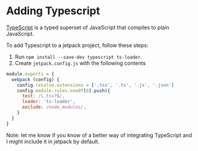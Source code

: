 # Adding Typescript

[TypeScript](https://www.typescriptlang.org/) is a typed superset of JavaScript that compiles to plain JavaScript.

To add Typescript to a jetpack project, follow these steps:

1. Run `npm install --save-dev typescript ts-loader`.
2. Create `jetpack.config.js` with the following contents

```js
module.exports = {
  webpack (config) {
    config.resolve.extensions = ['.tsx', '.ts', '.js', '.json']
    config.module.rules.oneOf[0].push({
      test: /\.tsx?$/,
      loader: 'ts-loader',
      exclude: /node_modules/,
    }
  }
}
```

Note: let me know if you know of a better way of integrating TypeScript and I might include it in jetpack by default.
